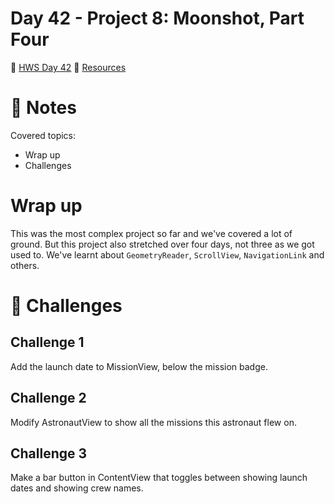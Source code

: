 # Day 42 - Project 8: Moonshot, Part Four
🔗 [HWS Day 42](https://www.hackingwithswift.com/100/swiftui/42)
🔗 [Resources](https://github.com/twostraws/HackingWithSwift)

# 📝 Notes
Covered topics:

 - Wrap up
 - Challenges

# Wrap up

This was the most complex project so far and we've covered a lot of ground. But this project also stretched over four days, not three as we got used to. We've learnt about `GeometryReader`, `ScrollView`, `NavigationLink` and others. 


# 🎯 Challenges
## Challenge 1
>
Add the launch date to MissionView, below the mission badge.
## Challenge 2
>
Modify AstronautView to show all the missions this astronaut flew on.
## Challenge 3
>
Make a bar button in ContentView that toggles between showing launch dates and showing crew names.
